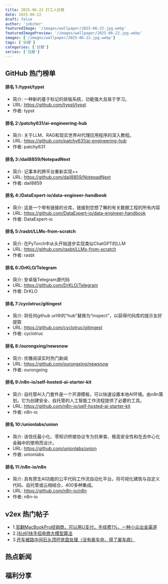 ```yaml
---
title: 2025-06-22 打工人日报
date: 2025-06-22
draft: false
author: 'jobcher'
featuredImage: '/images/wallpaper/2025-06-22.jpg.webp'
featuredImagePreview: '/images/wallpaper/2025-06-22.jpg.webp'
images: ['/images/wallpaper/2025-06-22.jpg.webp']
tags: ['日报']
categories: ['日报']
series: ['日报']
---
```


## GitHub 热门榜单

#### 排名 1:/typst/typst
- 简介: 一种新的基于标记的排版系统，功能强大且易于学习。
- URL: https://github.com/typst/typst
- 作者: typst 

#### 排名 2:/patchy631/ai-engineering-hub
- 简介: 关于LLM、RAG和现实世界AI代理应用程序的深入教程。
- URL: https://github.com/patchy631/ai-engineering-hub
- 作者: patchy631 

#### 排名 3:/dail8859/NotepadNext
- 简介: 记事本的跨平台重新实现++
- URL: https://github.com/dail8859/NotepadNext
- 作者: dail8859 

#### 排名 4:/DataExpert-io/data-engineer-handbook
- 简介: 这是一个带有链接的仓库，链接到您想了解的有关数据工程的所有内容
- URL: https://github.com/DataExpert-io/data-engineer-handbook
- 作者: DataExpert-io 

#### 排名 5:/rasbt/LLMs-from-scratch
- 简介: 在PyTorch中从头开始逐步实现类似ChatGPT的LLM
- URL: https://github.com/rasbt/LLMs-from-scratch
- 作者: rasbt 

#### 排名 6:/DrKLO/Telegram
- 简介: 安卓版Telegram源代码
- URL: https://github.com/DrKLO/Telegram
- 作者: DrKLO 

#### 排名 7:/cyclotruc/gitingest
- 简介: 将任何github url中的“hub”替换为“inspect”，以获得代码库的提示友好提取
- URL: https://github.com/cyclotruc/gitingest
- 作者: cyclotruc 

#### 排名 8:/ourongxing/newsnow
- 简介: 优雅阅读实时热门新闻
- URL: https://github.com/ourongxing/newsnow
- 作者: ourongxing 

#### 排名 9:/n8n-io/self-hosted-ai-starter-kit
- 简介: 自托管AI入门套件是一个开源模板，可以快速设置本地AI环境。由n8n策划，它为创建安全、自托管的人工智能工作流程提供了必要的工具。
- URL: https://github.com/n8n-io/self-hosted-ai-starter-kit
- 作者: n8n-io 

#### 排名 10:/unionlabs/union
- 简介: 该信任最小化、零知识桥接协议专为抗审查、极高安全性和在去中心化金融中的使用而设计。
- URL: https://github.com/unionlabs/union
- 作者: unionlabs 

#### 排名 11:/n8n-io/n8n
- 简介: 具有原生AI功能的公平代码工作流自动化平台。将可视化建筑与自定义代码、自托管或云相结合，400多种集成。
- URL: https://github.com/n8n-io/n8n
- 作者: n8n-io 

## v2ex 热门帖子

- 1.[官翻MacBookPro经销商，可以用U支付，手续费1%，一种小众出金渠道](https://www.v2ex.com/t/1140192#reply4)
- 2.[[杭州]快手招电商大模型算法](https://www.v2ex.com/t/1140194#reply0)
- 3.[开车被路中间石头顶坏底盘处理（没有豪车命，得了豪车病）](https://www.v2ex.com/t/1140195#reply0)
## 热点新闻

## 福利分享

